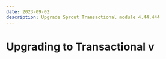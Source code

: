 ```yaml
---
date: 2023-09-02
description: Upgrade Sprout Transactional module 4.44.444
---
```


# Upgrading to Transactional v
